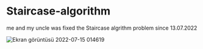 # Staircase-algorithm
me and my uncle was fixed the Staircase algrithm problem since 13.07.2022


![Ekran görüntüsü 2022-07-15 014619](https://user-images.githubusercontent.com/71599621/179102347-3a5068e9-60c1-4972-9e27-b6b34c55f85a.jpg)
